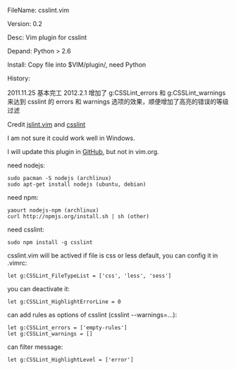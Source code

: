 FileName: csslint.vim

Version: 0.2

Desc: Vim plugin for csslint

Depand: Python > 2.6

Install: Copy file into $VIM/plugin/, need Python

History:

2011.11.25 基本完工
2012.2.1 增加了 g:CSSLint_errors 和 g:CSSLint_warnings 来达到 csslint 的 errors 和 warnings 选项的效果，顺便增加了高亮的错误的等级过滤


Credit [jslint.vim](https://github.com/hallettj/jslint.vim) and [csslint](http://csslint.net/)

I am not sure it could work well in Windows.

I will update this plugin in [GitHub](https://github.com/bolasblack/csslint), but not in vim.org.

need nodejs:

    sudo pacman -S nodejs (archlinux)
    sudo apt-get install nodejs (ubuntu, debian)

need npm:

    yaourt nodejs-npm (archlinux)
    curl http://npmjs.org/install.sh | sh (other)

need csslint:

    sudo npm install -g csslint

csslint.vim will be actived if file is css or less default, you can config it in .vimrc:

    let g:CSSLint_FileTypeList = ['css', 'less', 'sess']

you can deactivate it:

    let g:CSSLint_HighlightErrorLine = 0

can add rules as options of csslint (csslint --warnings=...):

    let g:CSSLint_errors = ['empty-rules']
    let g:CSSLint_warnings = []

can filter message:

    let g:CSSLint_HighlightLevel = ['error']

